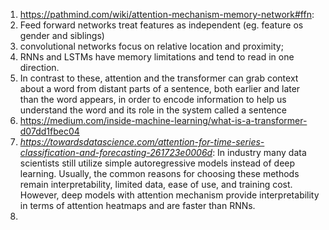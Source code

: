 1. https://pathmind.com/wiki/attention-mechanism-memory-network#ffn:
  1.  Feed forward networks treat features as independent (eg. feature os gender and siblings)
  2.  convolutional networks focus on relative location and proximity; 
  3.  RNNs and LSTMs have memory limitations and tend to read in one direction. 
  4.  In contrast to these, attention and the transformer can grab context about a word from distant parts of a sentence, 
    both earlier and later than the word appears, in order to encode information to help us understand the word and 
    its role in the system called a sentence
2. https://medium.com/inside-machine-learning/what-is-a-transformer-d07dd1fbec04
3. *https://towardsdatascience.com/attention-for-time-series-classification-and-forecasting-261723e0006d*:
  In industry many data scientists still utilize simple autoregressive models instead of deep learning. 
  Usually, the common reasons for choosing these methods remain interpretability, limited data, ease of use, and training cost.
  However, deep models with attention mechanism provide interpretability in terms of attention heatmaps and are faster than
  RNNs.
4. 
